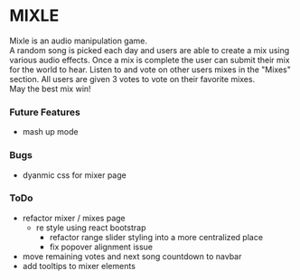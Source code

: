 # MIXLE
Mixle is an audio manipulation game.  
A random song is picked each day and users are able to create a mix using various audio effects.
Once a mix is complete the user can submit their mix for the world to hear.
Listen to and vote on other users mixes in the "Mixes" section.
All users are given 3 votes to vote on their favorite mixes.  
May the best mix win!


### Future Features
- mash up mode

### Bugs
- dyanmic css for mixer page

### ToDo
- refactor mixer / mixes page
    - re style using react bootstrap
        - refactor range slider styling into a more centralized place
        - fix popover alignment issue
- move remaining votes and next song countdown to navbar     
- add tooltips to mixer elements
